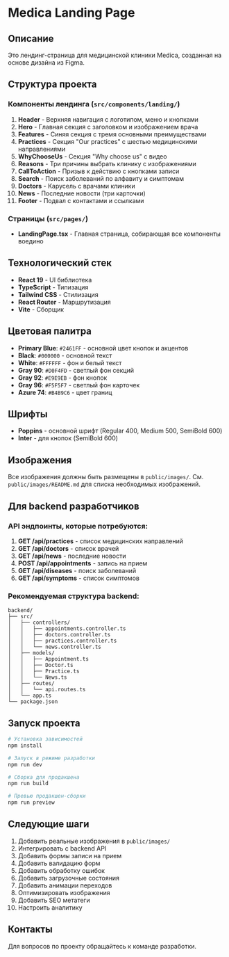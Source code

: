 # Medica Landing Page

## Описание

Это лендинг-страница для медицинской клиники Medica, созданная на основе дизайна из Figma.

## Структура проекта

### Компоненты лендинга (`src/components/landing/`)

1. **Header** - Верхняя навигация с логотипом, меню и кнопками
2. **Hero** - Главная секция с заголовком и изображением врача
3. **Features** - Синяя секция с тремя основными преимуществами
4. **Practices** - Секция "Our practices" с шестью медицинскими направлениями
5. **WhyChooseUs** - Секция "Why choose us" с видео
6. **Reasons** - Три причины выбрать клинику с изображениями
7. **CallToAction** - Призыв к действию с кнопками записи
8. **Search** - Поиск заболеваний по алфавиту и симптомам
9. **Doctors** - Карусель с врачами клиники
10. **News** - Последние новости (три карточки)
11. **Footer** - Подвал с контактами и ссылками

### Страницы (`src/pages/`)

- **LandingPage.tsx** - Главная страница, собирающая все компоненты воедино

## Технологический стек

- **React 19** - UI библиотека
- **TypeScript** - Типизация
- **Tailwind CSS** - Стилизация
- **React Router** - Маршрутизация
- **Vite** - Сборщик

## Цветовая палитра

- **Primary Blue**: `#2461FF` - основной цвет кнопок и акцентов
- **Black**: `#000000` - основной текст
- **White**: `#FFFFFF` - фон и белый текст
- **Gray 90**: `#D0F4FD` - светлый фон секций
- **Gray 92**: `#E9E9EB` - фон кнопок
- **Gray 96**: `#F5F5F7` - светлый фон карточек
- **Azure 74**: `#B4B9C6` - цвет границ

## Шрифты

- **Poppins** - основной шрифт (Regular 400, Medium 500, SemiBold 600)
- **Inter** - для кнопок (SemiBold 600)

## Изображения

Все изображения должны быть размещены в `public/images/`. См. `public/images/README.md` для списка необходимых изображений.

## Для backend разработчиков

### API эндпоинты, которые потребуются:

1. **GET /api/practices** - список медицинских направлений
2. **GET /api/doctors** - список врачей
3. **GET /api/news** - последние новости
4. **POST /api/appointments** - запись на прием
5. **GET /api/diseases** - поиск заболеваний
6. **GET /api/symptoms** - список симптомов

### Рекомендуемая структура backend:

```
backend/
├── src/
│   ├── controllers/
│   │   ├── appointments.controller.ts
│   │   ├── doctors.controller.ts
│   │   ├── practices.controller.ts
│   │   └── news.controller.ts
│   ├── models/
│   │   ├── Appointment.ts
│   │   ├── Doctor.ts
│   │   ├── Practice.ts
│   │   └── News.ts
│   ├── routes/
│   │   └── api.routes.ts
│   └── app.ts
└── package.json
```

## Запуск проекта

```bash
# Установка зависимостей
npm install

# Запуск в режиме разработки
npm run dev

# Сборка для продакшена
npm run build

# Превью продакшен-сборки
npm run preview
```

## Следующие шаги

1. Добавить реальные изображения в `public/images/`
2. Интегрировать с backend API
3. Добавить формы записи на прием
4. Добавить валидацию форм
5. Добавить обработку ошибок
6. Добавить загрузочные состояния
7. Добавить анимации переходов
8. Оптимизировать изображения
9. Добавить SEO метатеги
10. Настроить аналитику

## Контакты

Для вопросов по проекту обращайтесь к команде разработки.


